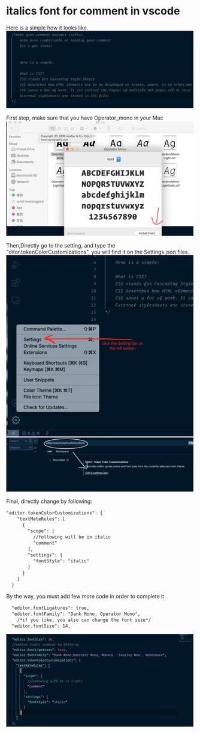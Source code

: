 # italics font for comment in vscode 

Here is a simple how it looks like.
<img src="Image/Simple.png" alt="simple" width="500px" >

First step, make sure that you have Operator_mono in your Mac
<img src="Image/installFont.png" alt="installFont" width="500px">

Then,Directly go to the setting, and type the "ditor.tokenColorCustomizations", you will find it on the Settings.json files.
<img src="Image/setting.png" alt="setting" width="500px">
<img src="Image/setting1.png" alt="setting1" width="500px">

Final, directly change by following:
```
"editor.tokenColorCustomizations": {
    "textMateRules": [
      {
        "scope": [
          //following will be in italic
          "comment"
        ],
        "settings": {
          "fontStyle": "italic"
        }
      }
    ]
  }
```
By the way, you must add few more code in order to complete it
```
  "editor.fontLigatures": true,
  "editor.fontFamily": "Dank Mono, Operator Mono",
    /*if you like, you also can change the font size*/
  "editor.fontSize": 14,
```
<img src="Image/final.png" alt="final" width="500px">

